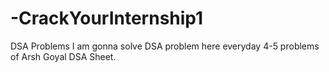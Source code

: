 # -CrackYourInternship1
DSA Problems
I am gonna solve DSA problem here everyday 4-5 problems of Arsh Goyal DSA Sheet.
